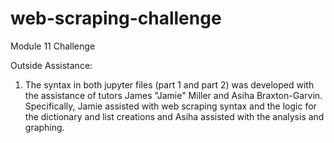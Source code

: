 # web-scraping-challenge
Module 11 Challenge

Outside Assistance:
1. The syntax in both jupyter files (part 1 and part 2) was developed with the assistance of tutors James "Jamie" Miller and Asiha Braxton-Garvin. Specifically, Jamie assisted with web scraping syntax and the logic for the dictionary and list creations and Asiha assisted with the analysis and graphing.
